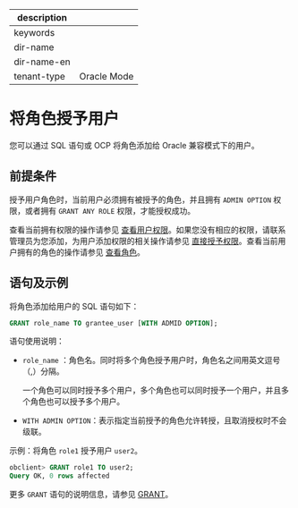 |description||
|---|---|
|keywords||
|dir-name||
|dir-name-en||
|tenant-type|Oracle Mode|

# 将角色授予用户

您可以通过 SQL 语句或 OCP 将角色添加给 Oracle 兼容模式下的用户。

## 前提条件

授予用户角色时，当前用户必须拥有被授予的角色，并且拥有 `ADMIN OPTION` 权限，或者拥有 `GRANT ANY ROLE` 权限，才能授权成功。

查看当前拥有权限的操作请参见 [查看用户权限](../600.view-user-permissions-of-oracle-mode.md)。如果您没有相应的权限，请联系管理员为您添加，为用户添加权限的相关操作请参见 [直接授予权限](../200.authority-of-oracle-mode.md)。查看当前用户拥有的角色的操作请参见 [查看角色](../400.manage-roles-of-oracle-mode/600.view-roles-of-oracle-mode.md)。

## 语句及示例

将角色添加给用户的 SQL 语句如下：

```sql
GRANT role_name TO grantee_user [WITH ADMID OPTION];
```

语句使用说明：

* `role_name` ：角色名。同时将多个角色授予用户时，角色名之间用英文逗号（,）分隔。

  一个角色可以同时授予多个用户，多个角色也可以同时授予一个用户，并且多个角色也可以授予多个用户。
  
* `WITH ADMIN OPTION`：表示指定当前授予的角色允许转授，且取消授权时不会级联。

示例：将角色 `role1` 授予用户 `user2`。

```sql
obclient> GRANT role1 TO user2;
Query OK, 0 rows affected
```

更多 `GRANT` 语句的说明信息，请参见 [GRANT](../../../../../../700.reference/500.sql-reference/100.sql-syntax/300.common-tenant-of-oracle-mode/900.sql-statement-of-oracle-mode/300.dcl-of-oracle-mode/1700.grant-of-oracle-mode.md)。
